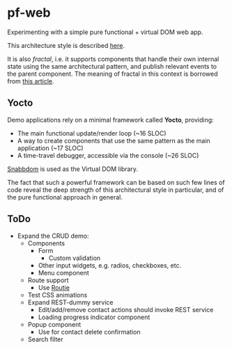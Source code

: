 # pf-web
Experimenting with a simple pure functional + virtual DOM web app.

This architecture style is described
[here](https://github.com/paldepind/functional-frontend-architecture).

It is also _fractal_, i.e. it supports components that handle their own internal state using the same architectural pattern, and publish relevant events to the parent component. The meaning of fractal in this context is borrowed from [this article](http://staltz.com/unidirectional-user-interface-architectures.html).

## Yocto
Demo applications rely on a minimal framework called **Yocto**, providing:
- The main functional update/render loop (~16 SLOC)
- A way to create components that use the same pattern as the main application (~17 SLOC)
- A time-travel debugger, accessible via the console (~26 SLOC)

[Snabbdom](https://github.com/snabbdom/snabbdom) is used as the Virtual DOM library.

The fact that such a powerful framework can be based on such few lines of code reveal the deep strength of this architectural style in particular, and of the pure functional approach in general.

## ToDo
- Expand the CRUD demo:
	- Components
		- Form
			- Custom validation
		- Other input widgets, e.g. radios, checkboxes, etc.
		- Menu component
	- Route support
		- Use [Routie](http://projects.jga.me/routie/)
	- Test CSS animations
	- Expand REST-dummy service
		- Edit/add/remove contact actions should invoke REST service
		- Loading progress indicator component
	- Popup component
		- Use for contact delete confirmation
	- Search filter
